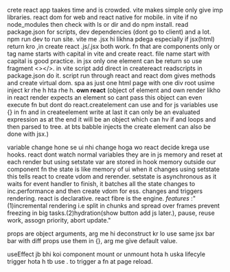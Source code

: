 crete react app taakes time and is crowded.
 vite makes simple only give imp libraries.
 react dom for web and react native for mobile.
 in vite if no node_modules then check with ls or dir and do npm install.
 read package.json for scripts, dev dependencies (dont go to client) and a lot.
 npm run dev to run site.
 vite me .jsx hi likhna pdega especially if jsx(html) return kro ,in create react .js/.jsx both work.
  fn that are components only or tag name starts with capital in vite and create react.
  file name start with capital is good practice.
  in jsx only one element can be return so use fragment <></>.
  in vite script add direct in createreact readscripts in package.json do it.
script run through react and react dom gives methods and create virtual dom.
spa as just one html page with one div root usime inject kr rhe h hta rhe h.
  **own react** (object of element and own render likho in react render expects an element so cant pass this object can even execute fn but dont do react.createlement can use and for js variables use {} in fn and in createelement write at last it can only be an evaluated expression as at the end it will be an object which can hv if and loops and then parsed to tree.  at bts babble injects the create element can also be done with jsx.)

  variable change hone se ui nhi change hoga wo react decide krega use hooks.
  react dont watch normal variables they are in js memory and reset at each render but using setstate var are stored in hook memory outside our component fn the state is like memory of ui when it changes using setstate this tells react to create vdom and rerender.
  setstate is asynchronous as it waits for event handler to finish, it batches all the state changes to inc.performance and then create vdom for ess. changes and triggers rendering.
  react is declarative.
  react fibre is the engine.
  *features* :"(1)incremental rendering i.e split in chunks and spread over frames prevent freezing in big tasks.(2)hydration(show button add js later.), pause, reuse work, assogn priority, abort update."

  props are object arguments, arg me hi deconstruct kr lo use same jsx bar bar with diff props use them in {}, arg me give default value.

  useEffect jb bhi koi component mount or unmount hota h uska lifecyle trigger hota h tb use . to trigger a fn at page reload.